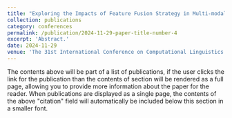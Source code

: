 ```yaml
---
title: "Exploring the Impacts of Feature Fusion Strategy in Multi-modal Entity Alignment"
collection: publications
category: conferences
permalink: /publication/2024-11-29-paper-title-number-4
excerpt: 'Abstract.'
date: 2024-11-29
venue: 'The 31st International Conference on Computational Linguistics (COLING 2025)'
---
```


The contents above will be part of a list of publications, if the user clicks the link for the publication than the contents of section will be rendered as a full page, allowing you to provide more information about the paper for the reader. When publications are displayed as a single page, the contents of the above "citation" field will automatically be included below this section in a smaller font.
